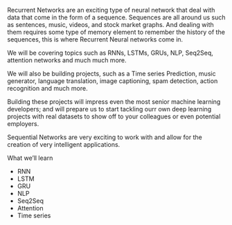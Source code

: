 Recurrent Networks are an exciting type of neural network that deal with data that come in the form of a sequence. Sequences are all around us such as sentences, music, videos, and stock market graphs. And dealing with them requires some type of memory element to remember the history of the sequences, this is where Recurrent Neural networks come in.

We will be covering topics such as RNNs, LSTMs, GRUs, NLP, Seq2Seq, attention networks and much much more.

We will also be building projects, such as a Time series Prediction, music generator, language translation, image captioning, spam detection, action recognition and much more.

Building these projects will impress even the most senior machine learning developers; and will prepare us to start tackling ourr own deep learning projects with real datasets to show off to your colleagues or even potential employers.

Sequential Networks are very exciting to work with and allow for the creation of very intelligent applications.

What we’ll learn
* RNN
* LSTM
* GRU
* NLP
* Seq2Seq
* Attention
* Time series
